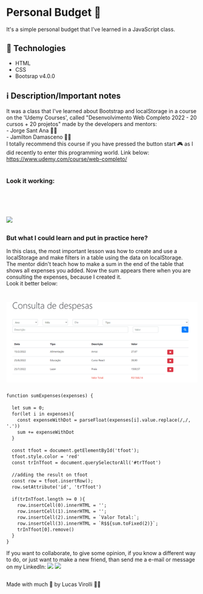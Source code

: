 # Personal Budget 💸

It's a simple personal budget that I've learned in a JavaScript class.

## 🚀 Technologies
- HTML
- CSS
- Bootsrap v4.0.0

## ℹ Description/Important notes

<div>
  It was a class that I've learned about Bootstrap and localStorage in a course on the 'Udemy Courses', called "Desenvolvimento Web Completo 2022 - 20 cursos + 20 projetos"
  made by the developers and mentors: </br>
  - Jorge Sant Ana 🧙‍♂️ </br>
  - Jamilton Damasceno 🧙‍♂️</br>
  I totally recommend this course if you have pressed the button start 🎮 as I did recently to enter this programming world. Link below:
  <a href="https://www.udemy.com/course/web-completo/">https://www.udemy.com/course/web-completo/</a>
</div>
</br>

<h3>Look it working:</h3> 
</br>
  <h1>
    <img src="./assets/lucas-clone-soptify.gif" />
  </h1>

### But what I could learn and put in practice here?
  In this class, the most important lesson was how to create and use a localStorage and make filters in a table using the data on localStorage. </br>
  The mentor didn't teach how to make a sum in the end of the table that shows all expenses you added. Now the sum appears there when you are consulting the expenses, because I created it. 
 </br>
  Look it better below: </br>
  
  <h1>
    <img src="./assets/lucas-orcamento-pessoal-soma.gif" />
  </h1>
  
```javascritp
function sumExpenses(expenses) {
  
  let sum = 0;
  for(let i in expenses){
    const expenseWithDot = parseFloat(expenses[i].value.replace(/,/, '.'))
    sum += expenseWithDot
  }
  
  const tfoot = document.getElementById('tfoot');
  tfoot.style.color = 'red'
  const trInTfoot = document.querySelectorAll('#trTfoot')

  //adding the result on tfoot
  const row = tfoot.insertRow();
  row.setAttribute('id', 'trTfoot')

  if(trInTfoot.length >= 0 ){
    row.insertCell(0).innerHTML = '';
    row.insertCell(1).innerHTML = '';
    row.insertCell(2).innerHTML = `Valor Total:`;
    row.insertCell(3).innerHTML = `R$${sum.toFixed(2)}`;
    trInTfoot[0].remove()
  }
}
```

If you want to collaborate, to give some opinion, if you know a different way to do, or just want to make a new friend, than send me a e-mail or message on my LinkedIn:
 <a href = "mailto:lucas.virolli2@gmail.com"><img src="https://img.shields.io/badge/Gmail-D14836?style=for-the-badge&logo=gmail&logoColor=white" target="_blank"></a>
 <a href="https://www.linkedin.com/in/lucasvirollidalbello/" target="_blank"><img src="https://img.shields.io/badge/-LinkedIn-%230077B5?style=for-the-badge&logo=linkedin&logoColor=white" target="_blank"></a> 

##

Made with much 💜 by Lucas Virolli 🙋‍♂️
